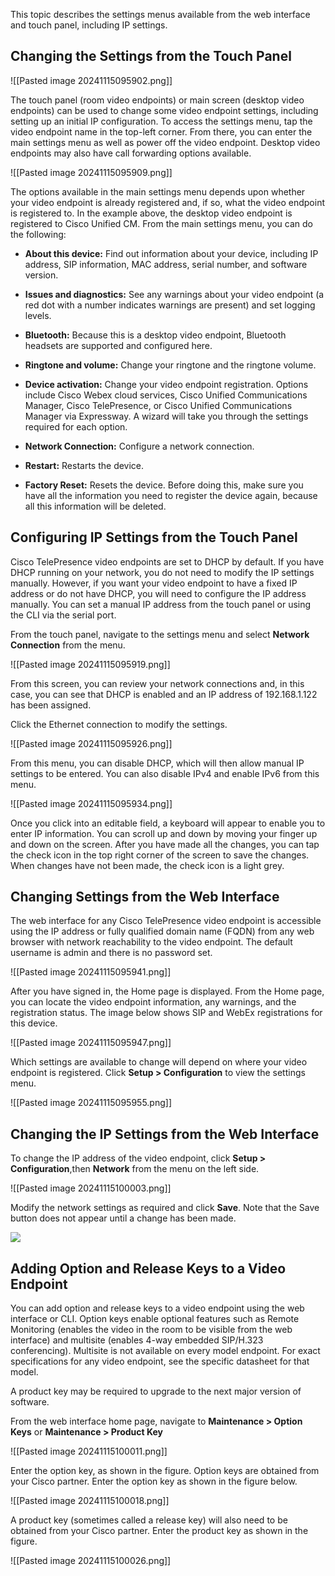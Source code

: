 This topic describes the settings menus available from the web interface and touch panel, including IP settings.

## Changing the Settings from the Touch Panel

![[Pasted image 20241115095902.png]]

The touch panel (room video endpoints) or main screen (desktop video endpoints) can be used to change some video endpoint settings, including setting up an initial IP configuration. To access the settings menu, tap the video endpoint name in the top-left corner. From there, you can enter the main settings menu as well as power off the video endpoint. Desktop video endpoints may also have call forwarding options available.

![[Pasted image 20241115095909.png]]

The options available in the main settings menu depends upon whether your video endpoint is already registered and, if so, what the video endpoint is registered to. In the example above, the desktop video endpoint is registered to Cisco Unified CM. From the main settings menu, you can do the following:

- **About this device:** Find out information about your device, including IP address, SIP information, MAC address, serial number, and software version.
    
- **Issues and diagnostics:** See any warnings about your video endpoint (a red dot with a number indicates warnings are present) and set logging levels.
    
- **Bluetooth:** Because this is a desktop video endpoint, Bluetooth headsets are supported and configured here.
    
- **Ringtone and volume:** Change your ringtone and the ringtone volume.
    
- **Device activation:** Change your video endpoint registration. Options include Cisco Webex cloud services, Cisco Unified Communications Manager, Cisco TelePresence, or Cisco Unified Communications Manager via Expressway. A wizard will take you through the settings required for each option.
    
- **Network Connection:** Configure a network connection.
    
- **Restart:** Restarts the device.
    
- **Factory Reset:** Resets the device. Before doing this, make sure you have all the information you need to register the device again, because all this information will be deleted.
    

## Configuring IP Settings from the Touch Panel

Cisco TelePresence video endpoints are set to DHCP by default. If you have DHCP running on your network, you do not need to modify the IP settings manually. However, if you want your video endpoint to have a fixed IP address or do not have DHCP, you will need to configure the IP address manually. You can set a manual IP address from the touch panel or using the CLI via the serial port.

From the touch panel, navigate to the settings menu and select **Network Connection** from the menu.

![[Pasted image 20241115095919.png]]

From this screen, you can review your network connections and, in this case, you can see that DHCP is enabled and an IP address of 192.168.1.122 has been assigned.

Click the Ethernet connection to modify the settings.

![[Pasted image 20241115095926.png]]

From this menu, you can disable DHCP, which will then allow manual IP settings to be entered. You can also disable IPv4 and enable IPv6 from this menu.

![[Pasted image 20241115095934.png]]

Once you click into an editable field, a keyboard will appear to enable you to enter IP information. You can scroll up and down by moving your finger up and down on the screen. After you have made all the changes, you can tap the check icon in the top right corner of the screen to save the changes. When changes have not been made, the check icon is a light grey.

## Changing Settings from the Web Interface

The web interface for any Cisco TelePresence video endpoint is accessible using the IP address or fully qualified domain name (FQDN) from any web browser with network reachability to the video endpoint. The default username is admin and there is no password set.

![[Pasted image 20241115095941.png]]

After you have signed in, the Home page is displayed. From the Home page, you can locate the video endpoint information, any warnings, and the registration status. The image below shows SIP and WebEx registrations for this device.

![[Pasted image 20241115095947.png]]

Which settings are available to change will depend on where your video endpoint is registered. Click **Setup > Configuration** to view the settings menu.

![[Pasted image 20241115095955.png]]

## Changing the IP Settings from the Web Interface

To change the IP address of the video endpoint, click **Setup > Configuration**,then **Network** from the menu on the left side.

![[Pasted image 20241115100003.png]]

Modify the network settings as required and click **Save**. Note that the Save button does not appear until a change has been made.

[![](https://ondemandelearning.cisco.com/apollo-alpha/col-fnd-12addvideoendpoints-12/assets/Collaboration/Monolithic/CLFNDU/v1.1/Graphics/CLFNDU_1-1-0_video-endpoints-web-gui-ip_002.png)](https://ondemandelearning.cisco.com/apollo-alpha/col-fnd-12addvideoendpoints-12/assets/Collaboration/Monolithic/CLFNDU/v1.1/Graphics/CLFNDU_1-1-0_video-endpoints-web-gui-ip_002.png)

## Adding Option and Release Keys to a Video Endpoint

You can add option and release keys to a video endpoint using the web interface or CLI. Option keys enable optional features such as Remote Monitoring (enables the video in the room to be visible from the web interface) and multisite (enables 4-way embedded SIP/H.323 conferencing). Multisite is not available on every model endpoint. For exact specifications for any video endpoint, see the specific datasheet for that model.

A product key may be required to upgrade to the next major version of software.

From the web interface home page, navigate to **Maintenance > Option Keys** or **Maintenance > Product Key**

![[Pasted image 20241115100011.png]]

Enter the option key, as shown in the figure. Option keys are obtained from your Cisco partner. Enter the option key as shown in the figure below.

![[Pasted image 20241115100018.png]]

A product key (sometimes called a release key) will also need to be obtained from your Cisco partner. Enter the product key as shown in the figure.

![[Pasted image 20241115100026.png]]